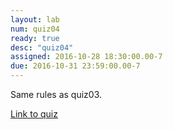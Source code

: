 ```yaml
---
layout: lab 
num: quiz04 
ready: true
desc: "quiz04"
assigned: 2016-10-28 18:30:00.00-7
due: 2016-10-31 23:59:00.00-7
---
```


Same rules as quiz03.

[Link to quiz](http://www.quia.com/quiz/6061493.html)
